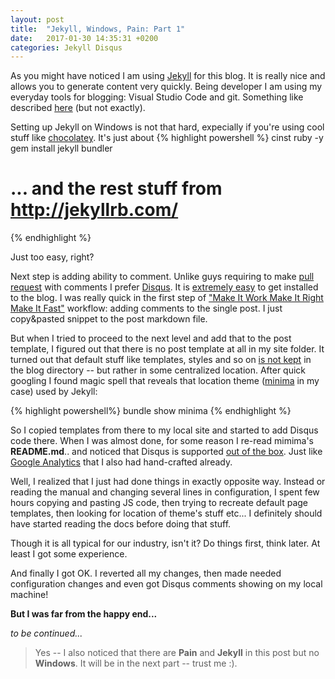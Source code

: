 ```yaml
---
layout: post
title:  "Jekyll, Windows, Pain: Part 1"
date:   2017-01-30 14:35:31 +0200
categories: Jekyll Disqus 
---
```



As you might have noticed I am using [Jekyll](http://jekyllrb.com/) for this blog. It is
really nice and allows you to generate content very quickly. Being developer I am using
my everyday tools for blogging: Visual Studio Code and git. Something like described
[here](http://neoelemento.com/blog/2016/04/25/my-blogging-workflow/) (but not exactly).

Setting up Jekyll on Windows is not that hard, expecially if you're using cool stuff like
[chocolatey](https://chocolatey.org/). It's just about 
{% highlight powershell %}
cinst ruby -y
gem install jekyll bundler
# ... and the rest stuff from http://jekyllrb.com/
{% endhighlight %}

Just too easy, right? 

Next step is adding ability to comment. Unlike guys requiring to make [pull request](https://github.com/ploeh/ploeh.github.com#comments) with comments I prefer [Disqus](https://disqus.com/). It is [extremely easy](https://tdd4net.disqus.com/admin/universalcode/) to get installed to the blog. I was really quick in the first step of ["Make It Work Make It Right Make It Fast"](http://wiki.c2.com/?MakeItWorkMakeItRightMakeItFast) workflow: adding comments to the single post. I just copy&pasted snippet to the post markdown file. 


But when I tried to proceed to the next level and add that to the post template,
I figured out that there is no post template at all in my site folder. It turned out
that default stuff like templates, styles and so on [is not kept](https://github.com/jekyll/minima/issues/38) in the blog directory -- but rather in some centralized location. After quick googling I found magic spell that reveals that location theme ([minima](https://github.com/jekyll/minima) in my case) used by Jekyll:

{% highlight powershell%}
bundle show minima
{% endhighlight %}

So I copied templates from there to my local site and started to add Disqus code there. When I was almost done, for some reason I re-read mimima's **README.md**.. and noticed that Disqus is supported [out of the box](https://github.com/jekyll/minima#enabling-comments-via-disqus). Just like [Google Analytics](https://github.com/jekyll/minima#enabling-google-analytics) that I also had hand-crafted already.

Well, I realized that I just had done things in exactly opposite way. Instead or
reading the manual and changing several lines in configuration, I spent few hours copying and pasting JS code, then trying to recreate default page templates, then looking for location of theme's stuff etc... I definitely should have started reading the docs before doing that stuff. 


Though it is all typical for our industry, isn't it? Do things first, think later. At least I got some experience.

And finally I got OK. I reverted all my changes, then made needed configuration changes and even got Disqus comments showing on my local machine! 

__But I was far from the happy end...__ 

_to be continued..._

> Yes -- I also noticed that there are __Pain__ and __Jekyll__ in this post but  no __Windows__. It will be in the next part -- trust me :). 